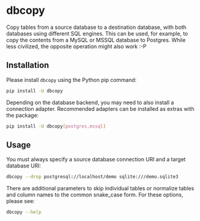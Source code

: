# dbcopy

Copy tables from a source database to a destination database, with both
databases using different SQL engines. This can be used, for example,
to copy the contents from a MySQL or MSSQL database to Postgres. While
less civilized, the opposite operation might also work :-P

## Installation

Please install `dbcopy` using the Python pip command:

```bash
pip install -U dbcopy
```

Depending on the database backend, you may need to also install a
connection adapter. Recommended adapters can be installed as extras 
with the package:

```bash
pip install -U dbcopy[postgres,mssql]
```

## Usage

You must always specify a source database connection URI and a target 
database URI:

```bash
dbcopy --drop postgresql://localhost/demo sqlite:///demo.sqlite3
```

There are additional parameters to skip individual tables or normalize 
tables and column names to the common snake_case form. For these options,
please see:

```bash
dbcopy --help
```